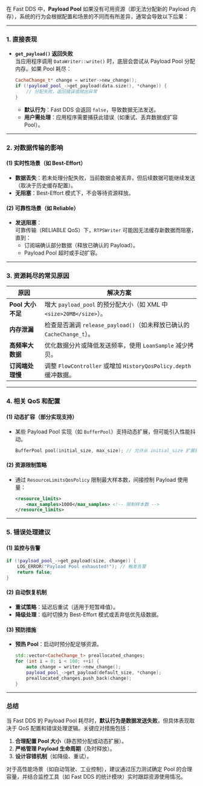 在 Fast DDS 中，**Payload Pool** 如果没有可用资源（即无法分配新的 Payload 内存），系统的行为会根据配置和场景的不同而有所差异，通常会导致以下后果：

---

### **1. 直接表现**
- **`get_payload()` 返回失败**  
  当应用程序调用 `DataWriter::write()` 时，底层会尝试从 Payload Pool 分配内存。如果 Pool 耗尽：
  ```cpp
  CacheChange_t* change = writer->new_change();
  if (!payload_pool_->get_payload(data.size(), *change)) {
      // 分配失败，返回错误或抛出异常
  }
  ```
  - **默认行为**：Fast DDS 会返回 `false`，导致数据无法发送。
  - **用户需处理**：应用程序需要捕获此错误（如重试、丢弃数据或扩容 Pool）。

---

### **2. 对数据传输的影响**
#### **(1) 实时性场景（如 Best-Effort）**
- **数据丢失**：若未处理分配失败，当前数据会被丢弃，但后续数据可能继续发送（取决于历史缓存配置）。
- **无阻塞**：Best-Effort 模式下，不会等待资源释放。

#### **(2) 可靠性场景（如 Reliable）**
- **发送阻塞**：  
  可靠传输（RELIABLE QoS）下，`RTPSWriter` 可能因无法缓存新数据而阻塞，直到：
  - 订阅端确认部分数据（释放已确认的 Payload）。
  - Payload Pool 超时或手动扩容。

---

### **3. 资源耗尽的常见原因**
| 原因                | 解决方案                                                                 |
|---------------------|--------------------------------------------------------------------------|
| **Pool 大小不足**   | 增大 `payload_pool` 的预分配大小（如 XML 中 `<size>20MB</size>`）。       |
| **内存泄漏**        | 检查是否漏调 `release_payload()`（如未释放已确认的 `CacheChange_t`）。    |
| **高频率大数据**    | 优化数据分片或降低发送频率，使用 `LoanSample` 减少拷贝。                  |
| **订阅端处理慢**    | 调整 `FlowController` 或增加 `HistoryQosPolicy.depth` 缓冲数据。          |

---

### **4. 相关 QoS 和配置**
#### **(1) 动态扩容（部分实现支持）**
- 某些 Payload Pool 实现（如 `BufferPool`）支持动态扩展，但可能引入性能抖动。
  ```cpp
  BufferPool pool(initial_size, max_size); // 允许从 initial_size 扩展到 max_size
  ```

#### **(2) 资源限制策略**
- 通过 `ResourceLimitsQosPolicy` 限制最大样本数，间接控制 Payload 使用量：
  ```xml
  <resource_limits>
      <max_samples>1000</max_samples> <!-- 限制样本数 -->
  </resource_limits>
  ```

---

### **5. 错误处理建议**
#### **(1) 监控与告警**
```cpp
if (!payload_pool_->get_payload(size, change)) {
    LOG_ERROR("Payload Pool exhausted!"); // 触发告警
    return false;
}
```

#### **(2) 自动恢复机制**
- **重试策略**：延迟后重试（适用于短暂峰值）。
- **降级处理**：临时切换为 Best-Effort 模式或丢弃低优先级数据。

#### **(3) 预防措施**
- **预热 Pool**：启动时预分配足够资源。
  ```cpp
  std::vector<CacheChange_t> preallocated_changes;
  for (int i = 0; i < 100; ++i) {
      auto change = writer->new_change();
      payload_pool_->get_payload(default_size, *change);
      preallocated_changes.push_back(change);
  }
  ```

---

### **总结**
当 Fast DDS 的 Payload Pool 耗尽时，**默认行为是数据发送失败**，但具体表现取决于 QoS 配置和错误处理逻辑。关键应对措施包括：
1. **合理配置 Pool 大小**（静态预分配或动态扩展）。
2. **严格管理 Payload 生命周期**（及时释放）。
3. **设计容错机制**（如降级、重试）。

对于高性能场景（如自动驾驶、工业控制），建议通过压力测试确定 Pool 的合理容量，并结合监控工具（如 Fast DDS 的统计模块）实时跟踪资源使用情况。
